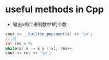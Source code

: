 # useful methods in Cpp
* 输出x的二进制数中1的个数
```cpp
cout << __builtin_popcount(x) << '\n';
// 或
int res = 0;
while(x) x -= x & (-x), res++;
cout << res << '\n';
```
